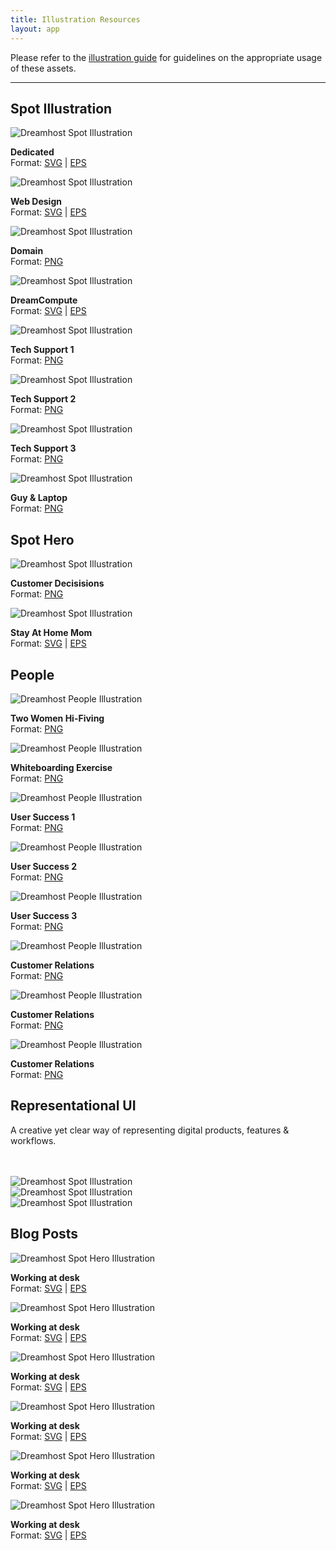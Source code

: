 ```yaml
---
title: Illustration Resources
layout: app
---
```


<p class="t-4">Please refer to the <a href="{{site.baseurl}}/illustrations/guidelines/">illustration guide</a> for guidelines on the appropriate usage of these assets.</p>

<hr />

<div class="u-clearfix">
	<h2 class="m-bottom-2">Spot Illustration</h2>
	<div class="g-1_4">
		<img class="m-bottom-0 p-bottom-0" src="{{site.baseurl}}/assets/images/illustration/resource/spot/s-ill-dedicated.svg" alt="Dreamhost Spot Illustration" />
		<p class="p-2 bg-c-g100 t-center"><strong>Dedicated</strong><br /> Format: <a href="{{site.baseurl}}/assets/images/illustration/resource/spot/s-ill-dedicated.svg" download>SVG</a> | <a href="{{site.baseurl}}/assets/images/illustration/resource/spot/s-ill-dedicated.eps" download>EPS</a></p>
	</div>
	<div class="g-1_4">
		<img class="m-bottom-0 p-bottom-0" src="{{site.baseurl}}/assets/images/illustration/resource/spot/s-ill-design.svg" alt="Dreamhost Spot Illustration" />
		<p class="p-2 bg-c-g100 t-center"><strong>Web Design</strong><br /> Format: <a href="{{site.baseurl}}/assets/images/illustration/resource/spot/s-ill-design.svg" download>SVG</a> | <a href="{{site.baseurl}}/assets/images/illustration/resource/spot/s-ill-design.eps" download>EPS</a></p>
	</div>
	<div class="g-1_4">
		<img class="m-bottom-0 p-bottom-0" src="{{site.baseurl}}/assets/images/illustration/resource/spot/v2/2x/spot_illo-domain@2x.png" alt="Dreamhost Spot Illustration" />
		<p class="p-2 bg-c-g100 t-center"><strong>Domain</strong><br /> Format: <a href="{{site.baseurl}}/assets/images/illustration/resource/spot/v2/2x/spot_illo-domain@2x.png" download>PNG</a></p>
	</div>
	<div class="g-1_4">
		<img class="m-bottom-0 p-bottom-0" src="{{site.baseurl}}/assets/images/illustration/resource/spot/s-ill-dreamcompute.svg" alt="Dreamhost Spot Illustration" />
		<p class="p-2 bg-c-g100 t-center"><strong>DreamCompute</strong><br /> Format: <a href="{{site.baseurl}}/assets/images/illustration/resource/spot/s-ill-dreamcompute.svg" download>SVG</a> | <a href="{{site.baseurl}}/assets/images/illustration/resource/spot/s-ill-dreamcompute.eps" download>EPS</a></p>
	</div>
</div>
<div class="u-clearfix">
	<div class="g-1_4">
		<img class="m-bottom-0 p-bottom-0" src="{{site.baseurl}}/assets/images/illustration/resource/spot/v2/2x/spot_illo-tech-support-1@2x.png" alt="Dreamhost Spot Illustration" />
		<p class="p-2 bg-c-g100 t-center"><strong>Tech Support 1</strong><br /> Format: <a href="{{site.baseurl}}/assets/images/illustration/resource/spot/v2/2x/spot_illo-tech-support-1@2x.png" download>PNG</a></p>
	</div>
	<div class="g-1_4">
		<img class="m-bottom-0 p-bottom-0" src="{{site.baseurl}}/assets/images/illustration/resource/spot/v2/2x/spot_illo-tech-support-2@2x.png" alt="Dreamhost Spot Illustration" />
		<p class="p-2 bg-c-g100 t-center"><strong>Tech Support 2</strong><br /> Format: <a href="{{site.baseurl}}/assets/images/illustration/resource/spot/v2/2x/spot_illo-tech-support-2@2x.png" download>PNG</a></p>
	</div>
	<div class="g-1_4">
		<img class="m-bottom-0 p-bottom-0" src="{{site.baseurl}}/assets/images/illustration/resource/spot/v2/2x/spot_illo-tech-support-3@2x.png" alt="Dreamhost Spot Illustration" />
		<p class="p-2 bg-c-g100 t-center"><strong>Tech Support 3</strong><br /> Format: <a href="{{site.baseurl}}/assets/images/illustration/resource/spot/v2/2x/spot_illo-tech-support-3@2x.png" download>PNG</a></p>
	</div>
	<div class="g-1_4">
		<img class="m-bottom-0 p-bottom-0" src="{{site.baseurl}}/assets/images/illustration/resource/spot/v2/2x/spot_illo-guy-computer@2x.png" alt="Dreamhost Spot Illustration" />
		<p class="p-2 bg-c-g100 t-center"><strong>Guy &amp; Laptop</strong><br /> Format: <a href="{{site.baseurl}}/assets/images/illustration/resource/spot/v2/2x/spot_illo-guy-computer@2x.png" download>PNG</a></p>
	</div>
</div>

<div class="u-clearfix">
<h2 class="m-top-4 m-bottom-2">Spot Hero</h2>
<div class="g-1_2">
	<img class="m-bottom-0 p-bottom-0" src="{{site.baseurl}}/assets/images/illustration/resource/spot/v2/2x/spot_illo-woman-decisions@2x.png" alt="Dreamhost Spot Illustration" />
	<p class="p-2 bg-c-g100 t-center"><strong>Customer Decisisions</strong><br /> Format: <a href="{{site.baseurl}}/assets/images/illustration/resource/spot/v2/2x/spot_illo-woman-decisions@2x.png" download>PNG</a></p>
</div>
<div class="g-1_2">
	<img class="m-bottom-0 p-bottom-0" src="{{site.baseurl}}/assets/images/illustration/resource/spot/v2/2x/spot_illo-mom_affiliates@2x.png" alt="Dreamhost Spot Illustration" />
	<p class="p-2 bg-c-g100 t-center"><strong>Stay At Home Mom</strong><br /> Format: <a href="{{site.baseurl}}/assets/images/illustration/resource/hero/s-h-ill-customer-service.svg" download>SVG</a> | <a href="{{site.baseurl}}/assets/images/illustration/resource/hero/s-h-ill-customer-service.eps" download>EPS</a></p>
</div>
</div>

<h2 class="m-top-4 m-bottom-2">People</h2>
<div class="Grid">
	<div class="g-4-12">
		<img class="m-bottom-0 p-bottom-0" src="{{site.baseurl}}/assets/images/illustration/resource/spot/v2/2x/spot_illo-people-girls_hi-fiving@2x.png" alt="Dreamhost People Illustration" />
		<p class="p-2 bg-c-g100 t-center"><strong>Two Women Hi-Fiving</strong><br /> Format: <a href="{{site.baseurl}}/assets/images/illustration/resource/people/p-ill-domain.svg" download>PNG</a></p>
	</div>
	<div class="g-4-12">
		<img class="m-bottom-0 p-bottom-0" src="{{site.baseurl}}/assets/images/illustration/resource/spot/v2/2x/spot_illo-people-whiteboarding@2x.png" alt="Dreamhost People Illustration" />
		<p class="p-2 bg-c-g100 t-center"><strong>Whiteboarding Exercise</strong><br /> Format: <a href="{{site.baseurl}}/assets/images/illustration/resource/people/p-ill-domain.svg" download>PNG</a></p>
	</div>
	<div class="g-4-12">
		<img class="m-bottom-0 p-bottom-0" src="{{site.baseurl}}/assets/images/illustration/resource/spot/v2/2x/spot_illo-people-success_2@2x.png" alt="Dreamhost People Illustration" />
		<p class="p-2 bg-c-g100 t-center"><strong>User Success 1</strong><br /> Format: <a href="{{site.baseurl}}/assets/images/illustration/resource/people/p-ill-domain.svg" download>PNG</a></p>
	</div>
	<div class="g-4-12">
		<img class="m-bottom-0 p-bottom-0" src="{{site.baseurl}}/assets/images/illustration/resource/spot/v2/2x/spot_illo-people-success_3@2x.png" alt="Dreamhost People Illustration" />
		<p class="p-2 bg-c-g100 t-center"><strong>User Success 2</strong><br /> Format: <a href="{{site.baseurl}}/assets/images/illustration/resource/people/p-ill-domain.svg" download>PNG</a></p>
	</div>
	<div class="g-4-12">
		<img class="m-bottom-0 p-bottom-0" src="{{site.baseurl}}/assets/images/illustration/resource/spot/v2/2x/spot_illo-people-success_1@2x.png" alt="Dreamhost People Illustration" />
		<p class="p-2 bg-c-g100 t-center"><strong>User Success 3</strong><br /> Format: <a href="{{site.baseurl}}/assets/images/illustration/resource/people/p-ill-domain.svg" download>PNG</a></p>
	</div>
	<div class="g-4-12">
		<img class="m-bottom-0 p-bottom-0" src="{{site.baseurl}}/assets/images/illustration/resource/spot/v2/2x/spot_illo-people-quality_assurance_3@2x.png" alt="Dreamhost People Illustration" />
		<p class="p-2 bg-c-g100 t-center"><strong>Customer Relations</strong><br /> Format: <a href="{{site.baseurl}}/assets/images/illustration/resource/people/p-ill-domain.svg" download>PNG</a></p>
	</div>
	<div class="g-4-12">
		<img class="m-bottom-0 p-bottom-0" src="{{site.baseurl}}/assets/images/illustration/resource/spot/v2/2x/spot_illo-people-quality_assurance_2@2x.png" alt="Dreamhost People Illustration" />
		<p class="p-2 bg-c-g100 t-center"><strong>Customer Relations</strong><br /> Format: <a href="{{site.baseurl}}/assets/images/illustration/resource/people/p-ill-domain.svg" download>PNG</a></p>
	</div>
	<div class="g-4-12">
		<img class="m-bottom-0 p-bottom-0" src="{{site.baseurl}}/assets/images/illustration/resource/spot/v2/2x/spot_illo-people-quality_assurance@2x.png" alt="Dreamhost People Illustration" />
		<p class="p-2 bg-c-g100 t-center"><strong>Customer Relations</strong><br /> Format: <a href="{{site.baseurl}}/assets/images/illustration/resource/people/p-ill-domain.svg" download>PNG</a></p>
	</div>
</div>


<h2 class="m-top-4 m-bottom-2">Representational UI</h2>

<p>A creative yet clear way of representing digital products, features & workflows. </p>
<br /> <br />
<div class="Grid">
	<div class="g-6-12">
		<img class="m-bottom-0 p-bottom-0" src="{{site.baseurl}}/assets/images/illustration/resource/spot/v2/2x/spot_hero-big_tablet@2x.png" alt="Dreamhost Spot Illustration" />
	</div>
	<div class="g-6-12">
		<img class="m-bottom-0 p-bottom-0" src="{{site.baseurl}}/assets/images/illustration/resource/spot/v2/2x/ui-create-a-beautiful-website-easily@2x.png" alt="Dreamhost Spot Illustration" />
	</div>
	<div class="g-6-12">
		<img class="m-bottom-0 p-bottom-0" src="{{site.baseurl}}/assets/images/illustration/resource/spot/v2/2x/ui-free-wordpress-jetpack-premium@2x.png" alt="Dreamhost Spot Illustration" />
	</div>
</div>

<h2 class="m-top-4 m-bottom-2">Blog Posts</h2>
<div class="Grid">
	<div class="g-6-12">
		<img class="m-bottom-0 p-bottom-0" src="{{site.baseurl}}/assets/images/illustration/resource/blog/black-friday-illustration@2x.png" alt="Dreamhost Spot Hero Illustration" />
		<p class="p-2 bg-c-g100 t-center"><strong>Working at desk</strong><br /> Format: <a href="{{site.baseurl}}/assets/images/illustration/resource/hero/s-h-ill-atdesk.svg" download>SVG</a> | <a href="{{site.baseurl}}/assets/images/illustration/resource/hero/s-h-ill-atdesk.eps" download>EPS</a></p>
	</div>
	<div class="g-6-12">
		<img class="m-bottom-0 p-bottom-0" src="{{site.baseurl}}/assets/images/illustration/resource/blog/college-prep-for-girls@2x.png" alt="Dreamhost Spot Hero Illustration" />
		<p class="p-2 bg-c-g100 t-center"><strong>Working at desk</strong><br /> Format: <a href="{{site.baseurl}}/assets/images/illustration/resource/hero/s-h-ill-atdesk.svg" download>SVG</a> | <a href="{{site.baseurl}}/assets/images/illustration/resource/hero/s-h-ill-atdesk.eps" download>EPS</a></p>
	</div>
	<div class="g-6-12">
		<img class="m-bottom-0 p-bottom-0" src="{{site.baseurl}}/assets/images/illustration/resource/blog/scalable-ecommerce@2x.png" alt="Dreamhost Spot Hero Illustration" />
		<p class="p-2 bg-c-g100 t-center"><strong>Working at desk</strong><br /> Format: <a href="{{site.baseurl}}/assets/images/illustration/resource/hero/s-h-ill-atdesk.svg" download>SVG</a> | <a href="{{site.baseurl}}/assets/images/illustration/resource/hero/s-h-ill-atdesk.eps" download>EPS</a></p>
	</div>
	<div class="g-6-12">
		<img class="m-bottom-0 p-bottom-0" src="{{site.baseurl}}/assets/images/illustration/resource/blog/how-to-accept-payments-wordpress-blog-site@2x.png" alt="Dreamhost Spot Hero Illustration" />
		<p class="p-2 bg-c-g100 t-center"><strong>Working at desk</strong><br /> Format: <a href="{{site.baseurl}}/assets/images/illustration/resource/hero/s-h-ill-atdesk.svg" download>SVG</a> | <a href="{{site.baseurl}}/assets/images/illustration/resource/hero/s-h-ill-atdesk.eps" download>EPS</a></p>
	</div>
	<div class="g-6-12">
		<img class="m-bottom-0 p-bottom-0" src="{{site.baseurl}}/assets/images/illustration/resource/blog/wordpress-podcast-plugins@2x.png" alt="Dreamhost Spot Hero Illustration" />
		<p class="p-2 bg-c-g100 t-center"><strong>Working at desk</strong><br /> Format: <a href="{{site.baseurl}}/assets/images/illustration/resource/hero/s-h-ill-atdesk.svg" download>SVG</a> | <a href="{{site.baseurl}}/assets/images/illustration/resource/hero/s-h-ill-atdesk.eps" download>EPS</a></p>
	</div>
	<div class="g-6-12">
		<img class="m-bottom-0 p-bottom-0" src="{{site.baseurl}}/assets/images/illustration/resource/blog/crafting-perfect-blog@2x.png" alt="Dreamhost Spot Hero Illustration" />
		<p class="p-2 bg-c-g100 t-center"><strong>Working at desk</strong><br /> Format: <a href="{{site.baseurl}}/assets/images/illustration/resource/hero/s-h-ill-atdesk.svg" download>SVG</a> | <a href="{{site.baseurl}}/assets/images/illustration/resource/hero/s-h-ill-atdesk.eps" download>EPS</a></p>
	</div>

</div><!--Grid-->

